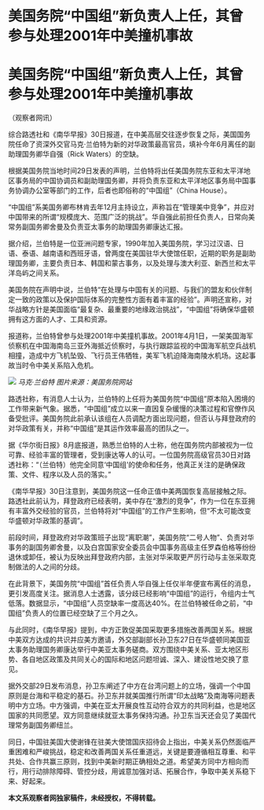 # 美国务院“中国组”新负责人上任，其曾参与处理2001年中美撞机事故

# 美国务院“中国组”新负责人上任，其曾参与处理2001年中美撞机事故

（观察者网讯）

综合路透社和《南华早报》30日报道，在中美高层交往逐步恢复之际，美国国务院任命了资深外交官马克·兰伯特为新的对华政策最高官员，填补今年6月离任的副助理国务卿华自强（Rick
Waters）的空缺。

根据美国务院当地时间29日发表的声明，兰伯特将出任美国务院东亚和太平洋地区事务局的中国协调员和副助理国务卿，并将负责东亚和太平洋地区事务局中国事务协调办公室等部门的工作，后者也即俗称的“中国组”（China
House）。

“中国组”系美国务卿布林肯去年12月主持设立，声称旨在“管理美中竞争”，并应对中国带来的所谓“规模庞大、范围广泛的挑战”。华自强此前担任负责人，日常向美常务副国务卿舍曼及负责亚太事务的助理国务卿康达汇报。

据介绍，兰伯特是一位亚洲问题专家，1990年加入美国务院，学习过汉语、日语、泰语、越南语和西班牙语，曾两度在美国驻华大使馆任职，近期的职务是副助理国务卿，主要负责日本、韩国和蒙古事务，以及处理与澳大利亚、新西兰和太平洋岛屿之间关系。

美国务院在声明中说，兰伯特“在处理与中国有关的问题、与我们的盟友和伙伴制定一致的政策以及保护国际体系的完整性方面有着丰富的经验”。声明还宣称，对华战略方针是美国面临“最复杂、最重要的地缘政治挑战”，“中国组”将确保华盛顿拥有这方面的人才、工具和资源。

报道称，兰伯特曾参与处理2001年中美撞机事故。2001年4月1日，一架美国海军侦察机在中国海南岛三亚外海抵近侦察时，与执行跟踪监视的中国海军航空兵战机相撞，造成中方飞机坠毁、飞行员王伟牺牲，美军飞机迫降海南陵水机场。这起事故当时令中美关系陷入危机。

![](https://inews.gtimg.com/om_bt/OQEumL7stR8oNwQcbQMIV1IhguD_4YvjTQDrGWJDgk358AA/1000)
_马克·兰伯特 图片来源：美国务院网站_

路透社称，有消息人士认为，兰伯特的上任将为美国务院“中国组”原本陷入困境的工作带来新气象。据悉，“中国组”成立以来一直因复杂缓慢的决策过程和官僚作风备受批评。美国务院此前承认该组在人员调配方面出现问题，但否认与拜登政府的对华政策有关，并称“中国组”是其运作效率最高的团队之一。

据《华尔街日报》8月底报道，熟悉兰伯特的人士称，他在国务院内部被视为一位可靠、经验丰富的管理者，受到康达等人的认可。一位国务院高级官员30日对路透社称：“（兰伯特）他完全同意‘中国组’的使命和任务，他真正关注的是确保政策、文件、程序以及人员的落实。”

《南华早报》30日注意到，美国务院这一任命正值中美两国恢复高层接触之际。路透社此前认为，拜登政府已经表明，美中存在“激烈的竞争”，作为一位在东亚拥有丰富外交经验的官员，兰伯特将对“中国组”的工作产生影响，但“不太可能改变华盛顿对华政策的基调”。

前段时间，拜登政府对华政策班子出现“离职潮”，美国务院“二号人物”、负责对华事务的副国务卿舍曼，以及白宫国家安全委员会中国事务高级主任罗森伯格等纷纷退休或卸任，被认为反映出拜登政府内部，主张对华采取更严厉行动与主张采取克制做法的人之间的分歧。

在此背景下，美国务院“中国组”首任负责人华自强上任仅半年便宣布离任的消息，更引发高度关注。据消息人士透露，该分歧已经影响“中国组”的运行，令组内士气低落。数据显示，“中国组”人员空缺率一度高达40%。在兰伯特被任命之前，“中国组”负责人的位置已经空缺了三个月之久。

与此同时，《南华早报》提到，中方正敦促美国采取更多措施改善两国关系。根据中美双方达成的共识并应美方邀请，外交部副部长孙卫东27日在华盛顿同美国亚太事务助理国务卿康达举行中美亚太事务磋商。双方围绕中美关系、亚太地区形势、各自地区政策及共同关心的国际和地区问题坦诚、深入、建设性地交换了意见。

据外交部29日发布消息，孙卫东阐述了中方在台湾问题上的立场，强调一个中国原则是台海和平稳定的基石。孙卫东并就美国推行所谓“印太战略”及南海等问题表明中方立场。中方强调，中美在亚太开展良性互动符合双方的共同利益，也是地区国家的共同愿望。双方同意继续就亚太事务保持沟通。孙卫东当天还会见了美国代理常务副国务卿纽兰。

同日，中国驻美国大使谢锋在驻美大使馆国庆招待会上指出，中美关系仍然面临严重困难和严峻挑战，稳定和改善两国关系任重道远，关键是要遵循相互尊重、和平共处、合作共赢三原则，找到中美新时期正确相处之道。希望美方同中方相向而行，用行动排除障碍、管控分歧，用诚意加强对话、拓展合作，争取中美关系稳下来、好起来。

**本文系观察者网独家稿件，未经授权，不得转载。**

